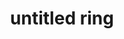 ---
layout: post
title: "untitled ring"
categories: [jewelry, metal]
medium: "brass, silver solder, ceramic insulator, blue enamel"
image: /assets/images/ring5.jpg
permalink: /ring5/
---